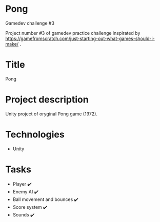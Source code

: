 # Pong
 Gamedev challenge #3

Project number #3 of gamedev practice challenge inspirated by https://gamefromscratch.com/just-starting-out-what-games-should-i-make/ .

# Title
Pong

# Project description
Unity project of oryginal Pong game (1972).

# Technologies
 - Unity

# Tasks
 - Player :heavy_check_mark:
 - Enemy AI :heavy_check_mark:
 - Ball movement and bounces :heavy_check_mark:
 - Score system :heavy_check_mark:
 - Sounds :heavy_check_mark:
